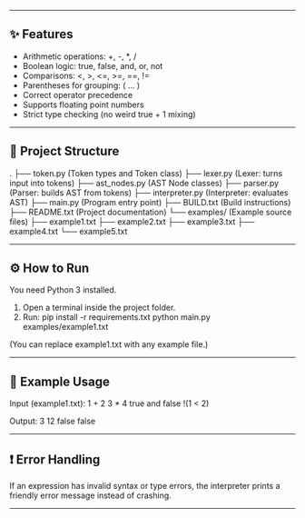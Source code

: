 ------------------------------------------------------------

✨ Features
------------
- Arithmetic operations: +, -, *, /
- Boolean logic: true, false, and, or, not
- Comparisons: <, >, <=, >=, ==, !=
- Parentheses for grouping: ( ... )
- Correct operator precedence
- Supports floating point numbers
- Strict type checking (no weird true + 1 mixing)

------------------------------------------------------------

📁 Project Structure
---------------------
.
├── token.py           (Token types and Token class)
├── lexer.py           (Lexer: turns input into tokens)
├── ast_nodes.py       (AST Node classes)
├── parser.py          (Parser: builds AST from tokens)
├── interpreter.py     (Interpreter: evaluates AST)
├── main.py            (Program entry point)
├── BUILD.txt          (Build instructions)
├── README.txt         (Project documentation)
└── examples/          (Example source files)
    ├── example1.txt
    ├── example2.txt
    ├── example3.txt
    ├── example4.txt
    └── example5.txt

------------------------------------------------------------

⚙️ How to Run
--------------
You need Python 3 installed.

1. Open a terminal inside the project folder.
2. Run:
   pip install -r requirements.txt
   python main.py examples/example1.txt

(You can replace example1.txt with any example file.)

------------------------------------------------------------

📝 Example Usage
------------------
Input (example1.txt):
    1 + 2
    3 * 4
    true and false
    !(1 < 2)

Output:
    3
    12
    false
    false

------------------------------------------------------------

❗ Error Handling
------------------
If an expression has invalid syntax or type errors,
the interpreter prints a friendly error message instead of crashing.

------------------------------------------------------------

